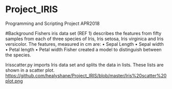 # Project_IRIS
Programming and Scripting Project APR2018

#Background
Fishers iris data set (REF 1) describes the features from fifty samples from each of three species of Iris, Iris setosa, Iris virginica and Iris versicolor. The features, measured in cm are:
•	Sepal Length
•	Sepal width
•	Petal length
•	Petal width
Fisher created a model to distinguish between the species.

Irisscatter.py imports Iris data set and splits the data in lists. These lists are shown in a scatter plot. 
https://github.com/healyshane/Project_IRIS/blob/master/Iris%20scatter%20plot.png
